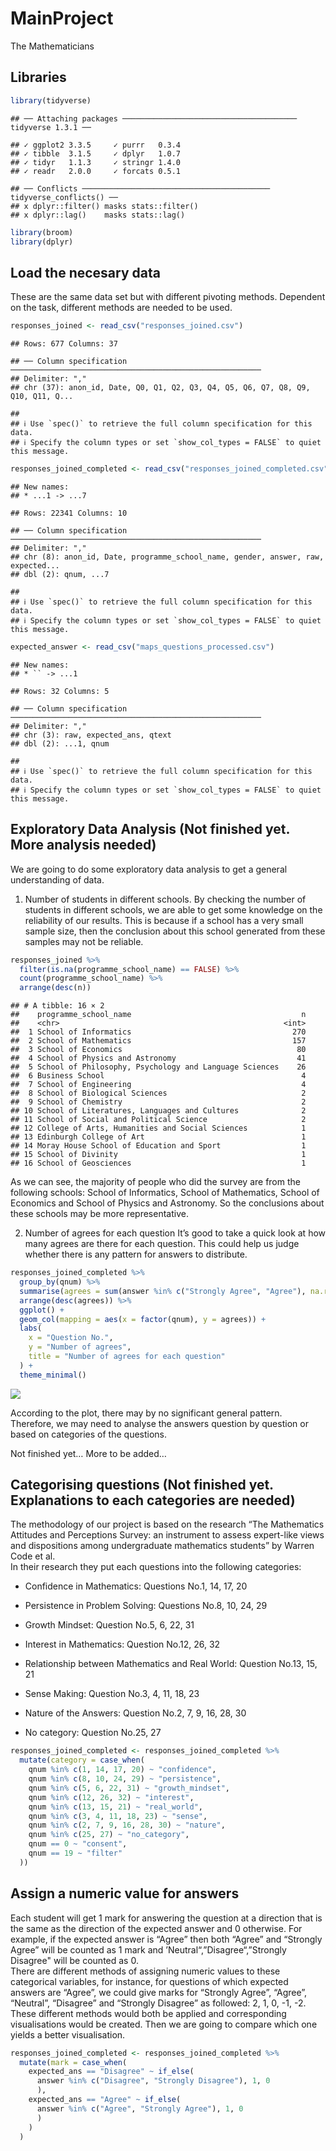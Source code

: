 MainProject
================
The Mathematicians

## Libraries

``` r
library(tidyverse)
```

    ## ── Attaching packages ─────────────────────────────────────── tidyverse 1.3.1 ──

    ## ✓ ggplot2 3.3.5     ✓ purrr   0.3.4
    ## ✓ tibble  3.1.5     ✓ dplyr   1.0.7
    ## ✓ tidyr   1.1.3     ✓ stringr 1.4.0
    ## ✓ readr   2.0.0     ✓ forcats 0.5.1

    ## ── Conflicts ────────────────────────────────────────── tidyverse_conflicts() ──
    ## x dplyr::filter() masks stats::filter()
    ## x dplyr::lag()    masks stats::lag()

``` r
library(broom)
library(dplyr)
```

## Load the necesary data

These are the same data set but with different pivoting methods.
Dependent on the task, different methods are needed to be used.

``` r
responses_joined <- read_csv("responses_joined.csv")
```

    ## Rows: 677 Columns: 37

    ## ── Column specification ────────────────────────────────────────────────────────
    ## Delimiter: ","
    ## chr (37): anon_id, Date, Q0, Q1, Q2, Q3, Q4, Q5, Q6, Q7, Q8, Q9, Q10, Q11, Q...

    ## 
    ## ℹ Use `spec()` to retrieve the full column specification for this data.
    ## ℹ Specify the column types or set `show_col_types = FALSE` to quiet this message.

``` r
responses_joined_completed <- read_csv("responses_joined_completed.csv")
```

    ## New names:
    ## * ...1 -> ...7

    ## Rows: 22341 Columns: 10

    ## ── Column specification ────────────────────────────────────────────────────────
    ## Delimiter: ","
    ## chr (8): anon_id, Date, programme_school_name, gender, answer, raw, expected...
    ## dbl (2): qnum, ...7

    ## 
    ## ℹ Use `spec()` to retrieve the full column specification for this data.
    ## ℹ Specify the column types or set `show_col_types = FALSE` to quiet this message.

``` r
expected_answer <- read_csv("maps_questions_processed.csv")
```

    ## New names:
    ## * `` -> ...1

    ## Rows: 32 Columns: 5

    ## ── Column specification ────────────────────────────────────────────────────────
    ## Delimiter: ","
    ## chr (3): raw, expected_ans, qtext
    ## dbl (2): ...1, qnum

    ## 
    ## ℹ Use `spec()` to retrieve the full column specification for this data.
    ## ℹ Specify the column types or set `show_col_types = FALSE` to quiet this message.

## Exploratory Data Analysis (Not finished yet. More analysis needed)

We are going to do some exploratory data analysis to get a general
understanding of data.

1.  Number of students in different schools. By checking the number of
    students in different schools, we are able to get some knowledge on
    the reliability of our results. This is because if a school has a
    very small sample size, then the conclusion about this school
    generated from these samples may not be reliable.

``` r
responses_joined %>%
  filter(is.na(programme_school_name) == FALSE) %>%
  count(programme_school_name) %>%
  arrange(desc(n))
```

    ## # A tibble: 16 × 2
    ##    programme_school_name                                      n
    ##    <chr>                                                  <int>
    ##  1 School of Informatics                                    270
    ##  2 School of Mathematics                                    157
    ##  3 School of Economics                                       80
    ##  4 School of Physics and Astronomy                           41
    ##  5 School of Philosophy, Psychology and Language Sciences    26
    ##  6 Business School                                            4
    ##  7 School of Engineering                                      4
    ##  8 School of Biological Sciences                              2
    ##  9 School of Chemistry                                        2
    ## 10 School of Literatures, Languages and Cultures              2
    ## 11 School of Social and Political Science                     2
    ## 12 College of Arts, Humanities and Social Sciences            1
    ## 13 Edinburgh College of Art                                   1
    ## 14 Moray House School of Education and Sport                  1
    ## 15 School of Divinity                                         1
    ## 16 School of Geosciences                                      1

As we can see, the majority of people who did the survey are from the
following schools: School of Informatics, School of Mathematics, School
of Economics and School of Physics and Astronomy. So the conclusions
about these schools may be more representative.

2.  Number of agrees for each question It’s good to take a quick look at
    how many agrees are there for each question. This could help us
    judge whether there is any pattern for answers to distribute.

``` r
responses_joined_completed %>%
  group_by(qnum) %>%
  summarise(agrees = sum(answer %in% c("Strongly Agree", "Agree"), na.rm = TRUE)) %>%
  arrange(desc(agrees)) %>%
  ggplot() +
  geom_col(mapping = aes(x = factor(qnum), y = agrees)) +
  labs(
    x = "Question No.",
    y = "Number of agrees",
    title = "Number of agrees for each question"
  ) +
  theme_minimal()
```

![](MainProject_files/figure-gfm/number-agree-1.png)<!-- -->

According to the plot, there may by no significant general pattern.
Therefore, we may need to analyse the answers question by question or
based on categories of the questions.

Not finished yet… More to be added…

## Categorising questions (Not finished yet. Explanations to each categories are needed)

The methodology of our project is based on the research “The Mathematics
Attitudes and Perceptions Survey: an instrument to assess expert-like
views and dispositions among undergraduate mathematics students” by
Warren Code et al.  
In their research they put each questions into the following
categories:  
- Confidence in Mathematics: Questions No.1, 14, 17, 20

-   Persistence in Problem Solving: Questions No.8, 10, 24, 29

-   Growth Mindset: Question No.5, 6, 22, 31

-   Interest in Mathematics: Question No.12, 26, 32

-   Relationship between Mathematics and Real World: Question No.13, 15,
    21

-   Sense Making: Question No.3, 4, 11, 18, 23

-   Nature of the Answers: Question No.2, 7, 9, 16, 28, 30

-   No category: Question No.25, 27

``` r
responses_joined_completed <- responses_joined_completed %>%
  mutate(category = case_when(
    qnum %in% c(1, 14, 17, 20) ~ "confidence",
    qnum %in% c(8, 10, 24, 29) ~ "persistence",
    qnum %in% c(5, 6, 22, 31) ~ "growth_mindset",
    qnum %in% c(12, 26, 32) ~ "interest",
    qnum %in% c(13, 15, 21) ~ "real_world",
    qnum %in% c(3, 4, 11, 18, 23) ~ "sense",
    qnum %in% c(2, 7, 9, 16, 28, 30) ~ "nature",
    qnum %in% c(25, 27) ~ "no_category",
    qnum == 0 ~ "consent",
    qnum == 19 ~ "filter"
  ))
```

## Assign a numeric value for answers

Each student will get 1 mark for answering the question at a direction
that is the same as the direction of the expected answer and 0
otherwise. For example, if the expected answer is “Agree” then both
“Agree” and “Strongly Agree” will be counted as 1 mark and
’Neutral“,”Disagree“,”Strongly Disagree" will be counted as 0.  
There are different methods of assigning numeric values to these
categorical variables, for instance, for questions of which expected
answers are “Agree”, we could give marks for “Strongly Agree”, “Agree”,
“Neutral”, “Disagree” and “Strongly Disagree” as followed: 2, 1, 0, -1,
-2.  
These different methods would both be applied and corresponding
visualisations would be created. Then we are going to compare which one
yields a better visualisation.

``` r
responses_joined_completed <- responses_joined_completed %>%
  mutate(mark = case_when(
    expected_ans == "Disagree" ~ if_else(
      answer %in% c("Disagree", "Strongly Disagree"), 1, 0
      ),
    expected_ans == "Agree" ~ if_else(
      answer %in% c("Agree", "Strongly Agree"), 1, 0
      )
    )
  )
```
